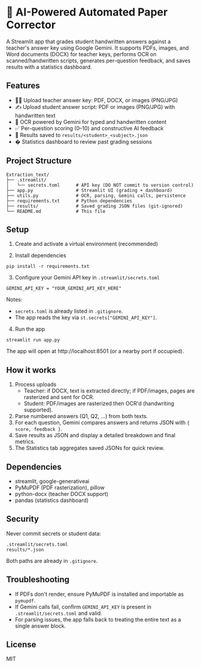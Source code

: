 # 🤖 AI-Powered Automated Paper Corrector

A Streamlit app that grades student handwritten answers against a teacher's answer key using Google Gemini. It supports PDFs, images, and Word documents (DOCX) for teacher keys, performs OCR on scanned/handwritten scripts, generates per-question feedback, and saves results with a statistics dashboard.

## Features

- 🧑‍🏫 Upload teacher answer key: PDF, DOCX, or images (PNG/JPG)
- ✍️ Upload student answer script: PDF or images (PNG/JPG) with handwritten text
- 🔎 OCR powered by Gemini for typed and handwritten content
- ✅ Per-question scoring (0–10) and constructive AI feedback
- 💾 Results saved to `results/<student>_<subject>.json`
- � Statistics dashboard to review past grading sessions

## Project Structure

```
Extraction_text/
├── .streamlit/
│   └── secrets.toml      # API key (DO NOT commit to version control)
├── app.py                # Streamlit UI (grading + dashboard)
├── utils.py              # OCR, parsing, Gemini calls, persistence
├── requirements.txt      # Python dependencies
├── results/              # Saved grading JSON files (git-ignored)
└── README.md             # This file
```

## Setup

1) Create and activate a virtual environment (recommended)

2) Install dependencies
```
pip install -r requirements.txt
```

3) Configure your Gemini API key in `.streamlit/secrets.toml`
```
GEMINI_API_KEY = "YOUR_GEMINI_API_KEY_HERE"
```

Notes:
- `secrets.toml` is already listed in `.gitignore`.
- The app reads the key via `st.secrets["GEMINI_API_KEY"]`.

4) Run the app
```
streamlit run app.py
```

The app will open at http://localhost:8501 (or a nearby port if occupied).

## How it works

1) Process uploads
	- Teacher: if DOCX, text is extracted directly; if PDF/images, pages are rasterized and sent for OCR.
	- Student: PDF/images are rasterized then OCR'd (handwriting supported).
2) Parse numbered answers (Q1, Q2, …) from both texts.
3) For each question, Gemini compares answers and returns JSON with `{ score, feedback }`.
4) Save results as JSON and display a detailed breakdown and final metrics.
5) The Statistics tab aggregates saved JSONs for quick review.

## Dependencies

- streamlit, google-generativeai
- PyMuPDF (PDF rasterization), pillow
- python-docx (teacher DOCX support)
- pandas (statistics dashboard)

## Security

Never commit secrets or student data:

```
.streamlit/secrets.toml
results/*.json
```

Both paths are already in `.gitignore`.

## Troubleshooting

- If PDFs don't render, ensure PyMuPDF is installed and importable as `pymupdf`.
- If Gemini calls fail, confirm `GEMINI_API_KEY` is present in `.streamlit/secrets.toml` and valid.
- For parsing issues, the app falls back to treating the entire text as a single answer block.

## License

MIT
